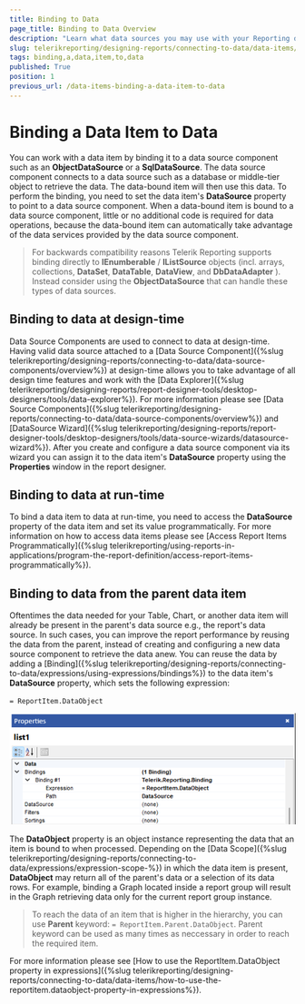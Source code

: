 ```yaml
---
title: Binding to Data
page_title: Binding to Data Overview
description: "Learn what data sources you may use with your Reporting data items, and how you may bind them to the actual data."
slug: telerikreporting/designing-reports/connecting-to-data/data-items/binding-a-data-item-to-data
tags: binding,a,data,item,to,data
published: True
position: 1
previous_url: /data-items-binding-a-data-item-to-data
---
```


# Binding a Data Item to Data

You can work with a data item by binding it to a data source component such as an __ObjectDataSource__ or a __SqlDataSource__. The data source component connects to a data source such as a database or middle-tier object to retrieve the data. The data-bound item will then use this data. To perform the binding, you need to set the data item's __DataSource__ property to point to a data source component. When a data-bound item is bound to a data source component, little or no additional code is required for data operations, because the data-bound item can automatically take advantage of the data services provided by the data source component.

> For backwards compatibility reasons Telerik Reporting supports binding directly to __IEnumberable__ / __IListSource__ objects (incl. arrays, collections, __DataSet__, __DataTable__, __DataView__, and __DbDataAdapter__ ). Instead consider using the __ObjectDataSource__ that can handle these types of data sources.

## Binding to data at design-time

Data Source Components are used to connect to data at design-time. Having valid data source attached to a [Data Source Component]({%slug telerikreporting/designing-reports/connecting-to-data/data-source-components/overview%}) at design-time allows you to take advantage of all design time features and work with the [Data Explorer]({%slug telerikreporting/designing-reports/report-designer-tools/desktop-designers/tools/data-explorer%}). For more information please see [Data Source Components]({%slug telerikreporting/designing-reports/connecting-to-data/data-source-components/overview%}) and [DataSource Wizard]({%slug telerikreporting/designing-reports/report-designer-tools/desktop-designers/tools/data-source-wizards/datasource-wizard%}). After you create and configure a data source component via its wizard you can assign it to the data item's __DataSource__ property using the __Properties__ window in the report designer.

## Binding to data at run-time

To bind a data item to data at run-time, you need to access the __DataSource__ property of the data item and set its value programmatically. For more information on how to access data items please see [Access Report Items Programmatically]({%slug telerikreporting/using-reports-in-applications/program-the-report-definition/access-report-items-programmatically%}).

## Binding to data from the parent data item

Oftentimes the data needed for your Table, Chart, or another data item will already be present in the parent's data source e.g., the report's data source. In such cases, you can improve the report performance by reusing the data from the parent, instead of creating and configuring a new data source component to retrieve the data anew. You can reuse the data by adding a [Binding]({%slug telerikreporting/designing-reports/connecting-to-data/expressions/using-expressions/bindings%}) to the data item's __DataSource__ property, which sets the following expression:

`= ReportItem.DataObject`

![Image showing the bindings applied to a list.](./images/DataItems/ReportItemDataObjectBinding.png)

The __DataObject__ property is an object instance representing the data that an item is bound to when processed. Depending on the [Data Scope]({%slug telerikreporting/designing-reports/connecting-to-data/expressions/expression-scope-%}) in which the data item is present, __DataObject__ may return all of the parent's data or a selection of its data rows. For example, binding a Graph located inside a report group will result in the Graph retrieving data only for the current report group instance.

> To reach the data of an item that is higher in the hierarchy, you can use __Parent__ keyword: `= ReportItem.Parent.DataObject`. Parent keyword can be used as many times as neccessary in order to reach the required item.

For more information please see [How to use the ReportItem.DataObject property in expressions]({%slug telerikreporting/designing-reports/connecting-to-data/data-items/how-to-use-the-reportitem.dataobject-property-in-expressions%}).
